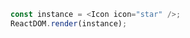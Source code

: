 <!--start-code-->

```js
const instance = <Icon icon="star" />;
ReactDOM.render(instance);
```

<!--end-code-->
